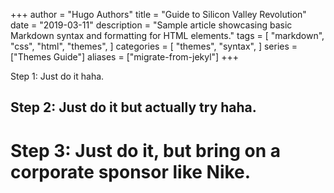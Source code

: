 +++
author = "Hugo Authors"
title = "Guide to Silicon Valley Revolution"
date = "2019-03-11"
description = "Sample article showcasing basic Markdown syntax and formatting for HTML elements."
tags = [
    "markdown",
    "css",
    "html",
    "themes",
]
categories = [
    "themes",
    "syntax",
]
series = ["Themes Guide"]
aliases = ["migrate-from-jekyl"]
+++

Step 1: Just do it haha.
## Step 2: Just do it but actually try haha.
# Step 3: Just do it, but bring on a corporate sponsor like Nike.
